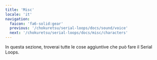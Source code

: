 ```yaml
---
title: 'Misc'
locale: 'it'
navigation:
  faicon: 'fa6-solid:gear'
  previous: '/chokuretsu/serial-loops/docs/sound/voice'
  next: '/chokuretsu/serial-loops/docs/misc/characters'
---
```


In questa sezione, troverai tutte le cose aggiuntive che può fare il Serial Loops.